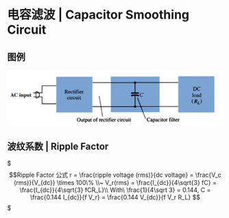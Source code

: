 # 电容滤波 | Capacitor Smoothing Circuit

## 图例

![电容滤波电路示例](.电容滤波/电容滤波电路示例.png)

## 波纹系数 | Ripple Factor

$$$Ripple Factor 公式
r = \frac{ripple voltage (rms)}{dc voltage} = \frac{V_c (rms)}{V_{dc}} \times 100\%
\\~
V_r(rms) = \frac{I_{dc}}{4\sqrt{3} fC} = \frac{I_{dc}}{4\sqrt{3} fCR_L}\\
With\ \frac{1}{4\sqrt 3} = 0.144, 
C = \frac{0.144 I_{dc}}{f V_r} = \frac{0.144 V_{dc}}{f V_r R_L}
$$$
